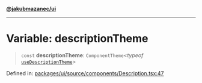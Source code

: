 [**@jakubmazanec/ui**](../README.md)

---

# Variable: descriptionTheme

> `const` **descriptionTheme**: `ComponentTheme`\<_typeof_
> [`useDescriptionTheme`](../functions/useDescriptionTheme.md)\>

Defined in:
[packages/ui/source/components/Description.tsx:47](https://github.com/jakubmazanec/tools/blob/412167e80a7675933e43d5220a19d05130301e2d/packages/ui/source/components/Description.tsx#L47)
